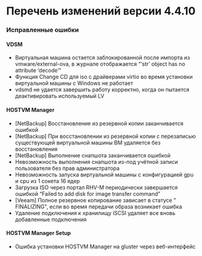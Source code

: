 # Перечень изменений версии 4.4.10

### Исправленные ошибки

#### VDSM

* Виртуальная машина остается заблокированной после импорта из vmware/external-ova, в журнале отображается “‘str’ object has no attribute ‘decode’”
* Функция Change CD для iso с драйверами virtio во время установки виртуальной машины с Windows не работает
* vdsmd не удается завершить работу корректно, когда он пытается деактивировать используемый LV

#### HOSTVM Manager

* \[NetBackup] Восстановление из резервной копии заканчивается ошибкой
* \[NetBackup] При восстановлении из резервной копии с перезаписью существующей виртуальной машины ВМ удаляется без восстановления
* \[NetBackup] Выполнение снапшота заканчивается ошибкой
* Невозможность выполнения снапшота из-под учётной записи пользователя без прав администратора
* Невозможность запуска виртуальной машины с конфигурацией gpu и cpu из 1 сокета 16 ядер
* Загрузка ISO через портал RHV-M периодически завершается ошибкой “Failed to add disk for image transfer command”
* \[Veeam] Полное резервное копирование зависает в статусе " FINALIZING", если во время передачи образа возникает ошибка
* Удаление подключения к хранилищу iSCSI удаляет все вновь добавленные подключения

#### HOSTVM Manager Setup

* Ошибка установки HOSTVM Manager на gluster через веб-интерфейс
